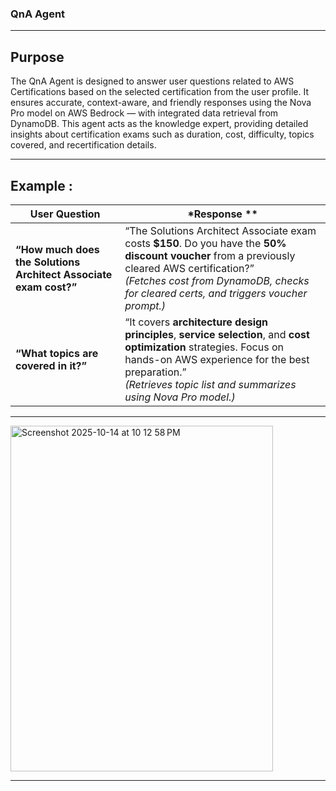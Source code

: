### QnA Agent 
------------- 
## Purpose


The QnA Agent is designed to answer user questions related to AWS Certifications based on the selected certification from the user profile.
It ensures accurate, context-aware, and friendly responses using the Nova Pro model on AWS Bedrock — with integrated data retrieval from DynamoDB.
This agent acts as the knowledge expert, providing detailed insights about certification exams such as duration, cost, difficulty, topics covered, and recertification details.

------------- 

## Example :

|  **User Question**                                             |  *Response **                                                                                                                                                                                                           |
| ---------------------------------------------------------------- | ------------------------------------------------------------------------------------------------------------------------------------------------------------------------------------------------------------------------------------------ |
| **“How much does the Solutions Architect Associate exam cost?”** | “The Solutions Architect Associate exam costs **$150**. Do you have the **50% discount voucher** from a previously cleared AWS certification?” <br> *(Fetches cost from DynamoDB, checks for cleared certs, and triggers voucher prompt.)* |
| **“What topics are covered in it?”**                             | “It covers **architecture design principles**, **service selection**, and **cost optimization** strategies. Focus on hands-on AWS experience for the best preparation.” <br> *(Retrieves topic list and summarizes using Nova Pro model.)* |

------------- 
<img width="420" height="553" alt="Screenshot 2025-10-14 at 10 12 58 PM" src="https://github.com/user-attachments/assets/a1409ebb-ccfc-40f4-a644-057da84a5b4e" />

------------- 
